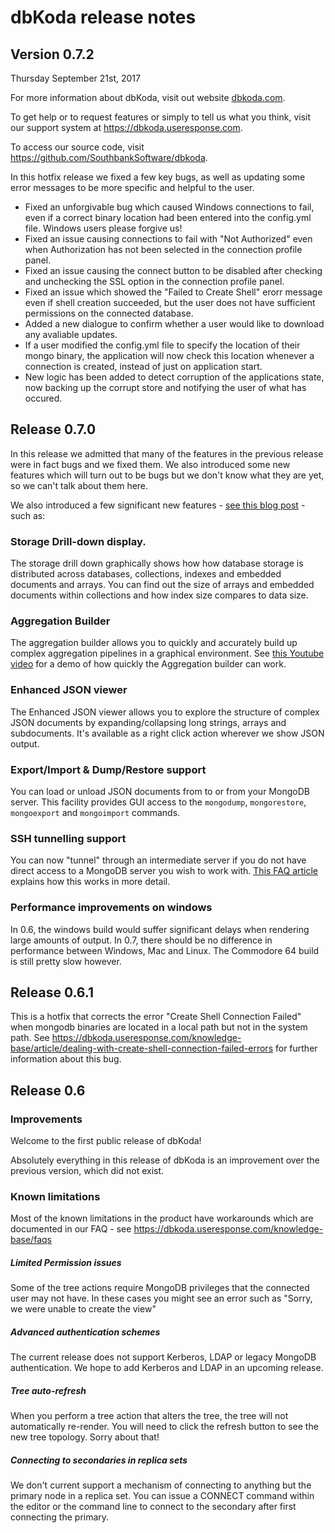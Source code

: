 # dbKoda release notes

## Version 0.7.2

Thursday September 21st, 2017

For more information about dbKoda, visit out website [dbkoda.com](www.dbkoda.com). 

To get help or to request features or simply to tell us what you think, visit our support system at https://dbkoda.useresponse.com. 

To access our source code, visit https://github.com/SouthbankSoftware/dbkoda.

In this hotfix release we fixed a few key bugs, as well as updating some error messages to be more specific and helpful to the user.

+ Fixed an unforgivable bug which caused Windows connections to fail, even if a correct binary location had been entered into the config.yml file.   Windows users please forgive us!
+ Fixed an issue causing connections to fail with "Not Authorized" even when Authorization has not been selected in the connection profile panel.
+ Fixed an issue causing the connect button to be disabled after checking and unchecking the SSL option in the connection profile panel.
+ Fixed an issue which showed the "Failed to Create Shell" erorr message even if shell creation succeeded, but the user does not have sufficient permissions on the connected database.
+ Added a new dialogue to confirm whether a user would like to download any avaliable updates.
+ If a user modified the config.yml file to specify the location of their mongo binary, the application will now check this location whenever a connection is created, instead of just on application start.
+ New logic has been added to detect corruption of the applications state, now backing up the corrupt store and notifying the user of what has occured.


## Release 0.7.0

In this release we admitted that many of the features in the previous release were in fact bugs and we fixed them.  We also introduced some new features which will turn out to be bugs but we don't know what they are yet, so we can't talk about them here.  

We also introduced a few significant new features - [see this blog post](https://www.dbkoda.com/#blog) - such as:

### Storage Drill-down display.

The storage drill down graphically shows how how database storage is distributed across databases, collections, indexes and embedded documents and arrays.  You can find out the size of arrays and embedded documents within collections and how index size compares to data size. 

### Aggregation Builder

The aggregation builder allows you to quickly and accurately build up complex aggregation pipelines in a graphical environment.   See [this Youtube video](https://www.youtube.com/watch?v=-zrXpbG4zMc) for a demo of how quickly the Aggregation builder can work. 

### Enhanced JSON viewer

The Enhanced JSON viewer allows you to explore the structure of complex JSON documents by expanding/collapsing long strings, arrays and subdocuments.  It's available as a right click action wherever we show JSON output. 

### Export/Import & Dump/Restore support

You can load or unload JSON documents from to or from your MongoDB server. This facility provides GUI access to the `mongodump`, `mongorestore`, `mongoexport` and `mongoimport` commands. 

### SSH tunnelling support

You can now "tunnel" through an intermediate server if you do not have direct access to a MongoDB server you wish to work with. [This FAQ article](https://dbkoda.useresponse.com/knowledge-base/article/what-is-ssh-tunneling-and-how-do-i-set-it-up) explains how this works in more detail. 

### Performance improvements on windows

In 0.6, the windows build would suffer significant delays when rendering large amounts of output. In 0.7, there should be no difference in performance between Windows, Mac and Linux.  The Commodore 64 build is still pretty slow however. 

## Release 0.6.1
This is a hotfix that corrects the error "Create Shell Connection Failed" when mongodb binaries are located in a local path but not in the system path.  See https://dbkoda.useresponse.com/knowledge-base/article/dealing-with-create-shell-connection-failed-errors for further information about this bug. 

## Release 0.6
### Improvements

Welcome to the first public release of dbKoda!

Absolutely everything in this release of dbKoda is an improvement over the previous version, which did not exist. 

### Known limitations

Most of the known limitations in the product have workarounds which are documented in our FAQ - see https://dbkoda.useresponse.com/knowledge-base/faqs

##### Limited Permission issues

Some of the tree actions require MongoDB privileges that the connected user may not have.  In these cases you might see an error such as "Sorry, we were unable to create the view"

##### Advanced authentication schemes

The current release does not support Kerberos, LDAP or legacy MongoDB authentication.  We hope to add Kerberos and LDAP in an upcoming release. 

##### Tree auto-refresh

When you perform a tree action that alters the tree, the tree will not automatically re-render.  You will need to click the refresh button to see the new tree topology.  Sorry about that! 

##### Connecting to secondaries in replica sets

We don't current support a mechanism of connecting to anything but the primary node in a replica set.  You can issue a CONNECT command within the editor or the command line to connect to the secondary after first connecting the primary. 

